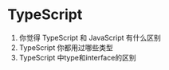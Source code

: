 # TypeScript

1. 你觉得 TypeScript 和 JavaScript 有什么区别
2. TypeScript 你都用过哪些类型
3. TypeScript 中type和interface的区别